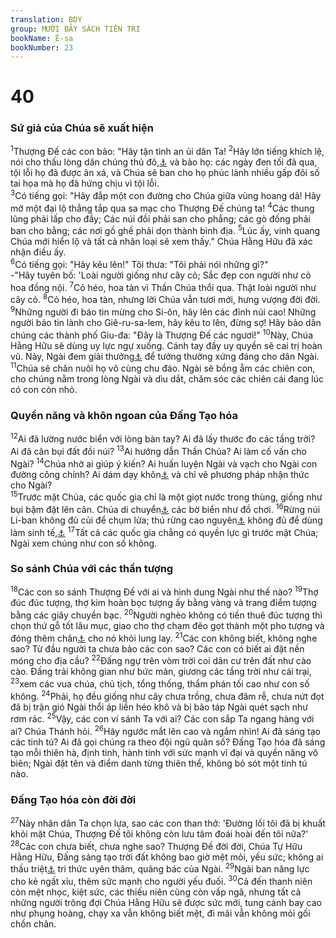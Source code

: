 ```yaml
---
translation: BDY
group: MƯỜI BẢY SÁCH TIÊN TRI
bookName: Ê-sa 
bookNumber: 23
---
```


<div class="title"><h1>40</h1><h3>Sứ giả của Chúa sẽ xuất hiện</h3></div>
<span class="verse es_40_1"><sup>1</sup>Thượng Đế các con bảo: &#34;Hãy tận tình an ủi dân Ta! </span>
<span class="verse es_40_2"><sup>2</sup>Hãy lớn tiếng khích lệ, nói cho thấu lòng dân chúng thủ đô,<a href="#" data-toggle="tooltip" data-placement="bottom" title="Nt Giê-ru-sa-lem">⚓</a> và bảo họ: các ngày đen tối đã qua, tội lỗi họ đã được ân xá, và Chúa sẽ ban cho họ phúc lành nhiều gấp đôi số tai họa mà họ đã hứng chịu vì tội lỗi.<br/></span>
<span class="verse es_40_3"><sup>3</sup>Có tiếng gọi: &#34;Hãy đắp một con đường cho Chúa giữa vùng hoang dã! Hãy mở một đại lộ thẳng tắp qua sa mạc cho Thượng Đế chúng ta! </span>
<span class="verse es_40_4"><sup>4</sup>Các thung lũng phải lấp cho đầy; Các núi đồi phải san cho phẳng; các gò đống phải ban cho bằng; các nơi gồ ghề phải dọn thành bình địa. </span>
<span class="verse es_40_5"><sup>5</sup>Lúc ấy, vinh quang Chúa mới hiển lộ và tất cả nhân loại sẽ xem thấy.&#34; Chúa Hằng Hữu đã xác nhận điều ấy.<br/></span>
<span class="verse es_40_6"><sup>6</sup>Có tiếng gọi: &#34;Hãy kêu lên!&#34; Tôi thưa: &#34;Tôi phải nói những gì?&#34;<br/>-&#34;Hãy tuyên bố: &#39;Loài người giống như cây cỏ; Sắc đẹp con người như cỏ hoa đồng nội. </span>
<span class="verse es_40_7"><sup>7</sup>Cỏ héo, hoa tàn vì Thần Chúa thổi qua. Thật loài người như cây cỏ. </span>
<span class="verse es_40_8"><sup>8</sup>Cỏ héo, hoa tàn, nhưng lời Chúa vẫn tươi mới, hưng vượng đời đời. </span>
<span class="verse es_40_9"><sup>9</sup>Những người đi báo tin mừng cho Si-ôn, hãy lên các đỉnh núi cao! Những người báo tin lành cho Giê-ru-sa-lem, hãy kêu to lên, đừng sợ! Hãy bảo dân chúng các thành phố Giu-đa: &#34;Đây là Thượng Đế các ngươi!&#34; </span>
<span class="verse es_40_10"><sup>10</sup>Này, Chúa Hằng Hữu sẽ dùng uy lực ngự xuống. Cánh tay đầy uy quyền sẽ cai trị hoàn vũ. Này, Ngài đem giải thưởng<a href="#" data-toggle="tooltip" data-placement="bottom" title="Nt giải thưởng và tiền công">⚓</a> để tưởng thưởng xứng đáng cho dân Ngài. </span>
<span class="verse es_40_11"><sup>11</sup>Chúa sẽ chăn nuôi họ vô cùng chu đáo. Ngài sẽ bồng ẵm các chiên con, cho chúng nằm trong lòng Ngài và dìu dắt, chăm sóc các chiên cái đang lúc có con còn nhỏ.</span>
<div class="title"><h3>Quyền năng và khôn ngoan của Đấng Tạo hóa</h3></div>
<span class="verse es_40_12"><sup>12</sup>Ai đã lường nước biển với lòng bàn tay? Ai đã lấy thước đo các tầng trời? Ai đã cân bụi đất đồi núi? </span>
<span class="verse es_40_13"><sup>13</sup>Ai hướng dẫn Thần Chúa? Ai làm cố vấn cho Ngài? </span>
<span class="verse es_40_14"><sup>14</sup>Chúa nhờ ai giúp ý kiến? Ai huấn luyện Ngài và vạch cho Ngài con đường công chính? Ai dám dạy khôn<a href="#" data-toggle="tooltip" data-placement="bottom" title="Ctd tri thức">⚓</a> và chỉ vẽ phương pháp nhận thức cho Ngài?<br/></span>
<span class="verse es_40_15"><sup>15</sup>Trước mặt Chúa, các quốc gia chỉ là một giọt nước trong thùng, giống như bụi bặm đặt lên cân. Chúa di chuyển<a href="#" data-toggle="tooltip" data-placement="bottom" title="Nt cất lên cao">⚓</a> các bờ biển như đồ chơi. </span>
<span class="verse es_40_16"><sup>16</sup>Rừng núi Li-ban không đủ củi để chụm lửa; thú rừng cao nguyên<a href="#" data-toggle="tooltip" data-placement="bottom" title="Nt Li-ban">⚓</a> không đủ để dùng làm sinh tế,<a href="#" data-toggle="tooltip" data-placement="bottom" title="Nt tế lễ thiêu">⚓</a> </span>
<span class="verse es_40_17"><sup>17</sup>Tất cả các quốc gia chẳng có quyền lực gì trước mặt Chúa; Ngài xem chúng như con số không.</span>
<div class="title"><h3>So sánh Chúa với các thần tượng</h3></div>
<span class="verse es_40_18"><sup>18</sup>Các con so sánh Thượng Đế với ai và hình dung Ngài như thế nào? </span>
<span class="verse es_40_19"><sup>19</sup>Thợ đúc đúc tượng, thợ kim hoàn bọc tượng ấy bằng vàng và trang điểm tượng bằng các giây chuyền bạc. </span>
<span class="verse es_40_20"><sup>20</sup>Người nghèo không có tiền thuê đúc tượng thì chọn thứ gỗ tốt lâu mục, giao cho thợ chạm đẽo gọt thành một pho tượng và đóng thêm chân<a href="#" data-toggle="tooltip" data-placement="bottom" title="hàm ý">⚓</a> cho nó khỏi lung lay. </span>
<span class="verse es_40_21"><sup>21</sup>Các con không biết, không nghe sao? Từ đầu người ta chưa bảo các con sao? Các con có biết ai đặt nền móng cho địa cầu? </span>
<span class="verse es_40_22"><sup>22</sup>Đấng ngự trên vòm trời coi dân cư trên đất như cào cào. Đấng trải không gian như bức màn, giương các tầng trời như cái trại, </span>
<span class="verse es_40_23"><sup>23</sup>xem các vua chúa, chủ tịch, tổng thống, thẩm phán tối cao như con số không. </span>
<span class="verse es_40_24"><sup>24</sup>Phải, họ đều giống như cây chưa trồng, chưa đâm rễ, chưa nứt đọt đã bị trận gió Ngài thổi áp liền héo khô và bị bão táp Ngài quét sạch như rơm rác. </span>
<span class="verse es_40_25"><sup>25</sup>Vậy, các con ví sánh Ta với ai? Các con sắp Ta ngang hàng với ai? Chúa Thánh hỏi. </span>
<span class="verse es_40_26"><sup>26</sup>Hãy ngước mắt lên cao và ngắm nhìn! Ai đã sáng tạo các tinh tú? Ai đã gọi chúng ra theo đội ngũ quân số? Đấng Tạo hóa đã sáng tạo mỗi thiên hà, định tinh, hành tinh với sức mạnh vĩ đại và quyền năng vô biên; Ngài đặt tên và điểm danh từng thiên thể, không bỏ sót một tinh tú nào.</span>
<div class="title"><h3>Đấng Tạo hóa còn đời đời</h3></div>
<span class="verse es_40_27"><sup>27</sup>Này nhân dân Ta chọn lựa, sao các con than thở: &#39;Đường lối tôi đã bị khuất khỏi mặt Chúa, Thượng Đế tôi không còn lưu tâm đoái hoài đến tôi nữa?&#39; </span>
<span class="verse es_40_28"><sup>28</sup>Các con chưa biết, chưa nghe sao? Thượng Đế đời đời, Chúa Tự Hữu Hằng Hữu, Đấng sáng tạo trời đất không bao giờ mệt mỏi, yếu sức; không ai thấu triệt<a href="#" data-toggle="tooltip" data-placement="bottom" title="Ctd dò tìm được">⚓</a> tri thức uyên thâm, quảng bác của Ngài. </span>
<span class="verse es_40_29"><sup>29</sup>Ngài ban năng lực cho kẻ ngất xỉu, thêm sức mạnh cho người yếu đuối. </span>
<span class="verse es_40_30"><sup>30</sup>Cả đến thanh niên còn mệt nhọc, kiệt sức, các thiếu niên cũng còn vấp ngã, nhưng tất cả những người trông đợi Chúa Hằng Hữu sẽ được sức mới, tung cánh bay cao như phụng hoàng, chạy xa vẫn không biết mệt, đi mãi vẫn không mỏi gối chồn chân.</span>
